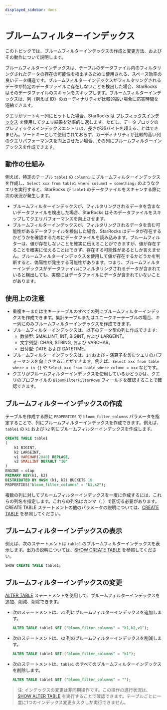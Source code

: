 ```yaml
---
displayed_sidebar: docs
---
```


# ブルームフィルターインデックス

このトピックでは、ブルームフィルターインデックスの作成と変更方法、およびその動作について説明します。

ブルームフィルターインデックスは、テーブルのデータファイル内のフィルタリングされたデータの存在の可能性を検出するために使用される、スペース効率の良いデータ構造です。ブルームフィルターインデックスがフィルタリングされるデータが特定のデータファイルに存在しないことを検出した場合、StarRocks はそのデータファイルのスキャンをスキップします。ブルームフィルターインデックスは、列（例えば ID）のカーディナリティが比較的高い場合に応答時間を短縮できます。

クエリがソートキー列にヒットした場合、StarRocks は [プレフィックスインデックス](../table_design/Sort_key.md) を使用してクエリ結果を効率的に返します。ただし、データブロックのプレフィックスインデックスエントリは、長さが36バイトを超えることはできません。ソートキーとして使用されておらず、カーディナリティが比較的高い列のクエリパフォーマンスを向上させたい場合、その列にブルームフィルターインデックスを作成できます。

## 動作の仕組み

例えば、特定のテーブル `table1` の `column1` にブルームフィルターインデックスを作成し、`Select xxx from table1 where column1 = something;` のようなクエリを実行すると、StarRocks が `table1` のデータファイルをスキャンする際に次の状況が発生します。

- ブルームフィルターインデックスが、フィルタリングされるデータを含まないデータファイルを検出した場合、StarRocks はそのデータファイルをスキップしてクエリパフォーマンスを向上させます。
- ブルームフィルターインデックスが、フィルタリングされるデータを含む可能性があるデータファイルを検出した場合、StarRocks はデータが存在するかどうかを確認するためにデータファイルを読み込みます。ブルームフィルターは、値が存在しないことを確実に伝えることができますが、値が存在することを確実に伝えることはできず、存在する可能性があるとしか言えません。ブルームフィルターインデックスを使用して値が存在するかどうかを判断すると、偽陽性が発生する可能性があります。つまり、ブルームフィルターインデックスがデータファイルにフィルタリングされるデータが含まれていると検出しても、実際にはデータファイルにデータが含まれていないことがあります。

## 使用上の注意

- 重複キーまたは主キーテーブルのすべての列にブルームフィルターインデックスを作成できます。集計テーブルまたはユニークキーテーブルの場合、キー列にのみブルームフィルターインデックスを作成できます。
- ブルームフィルターインデックスは、以下のデータ型の列に作成できます:
  - 数値型: SMALLINT, INT, BIGINT, および LARGEINT。
  - 文字列型: CHAR, STRING, および VARCHAR。
  - 日付型: DATE および DATETIME。
- ブルームフィルターインデックスは、`in` および `=` 演算子を含むクエリのパフォーマンスを向上させることができます。例えば、`Select xxx from table where x in {}` や `Select xxx from table where column = xxx` などです。
- クエリがブルームフィルターインデックスを使用しているかどうかは、クエリのプロファイルの `BloomFilterFilterRows` フィールドを確認することで確認できます。

## ブルームフィルターインデックスの作成

テーブルを作成する際に `PROPERTIES` で `bloom_filter_columns` パラメータを指定することで、列にブルームフィルターインデックスを作成できます。例えば、`table1` の `k1` および `k2` 列にブルームフィルターインデックスを作成します。

```SQL
CREATE TABLE table1
(
    k1 BIGINT,
    k2 LARGEINT,
    v1 VARCHAR(2048) REPLACE,
    v2 SMALLINT DEFAULT "10"
)
ENGINE = olap
PRIMARY KEY(k1, k2)
DISTRIBUTED BY HASH (k1, k2) BUCKETS 10
PROPERTIES("bloom_filter_columns" = "k1,k2");
```

複数の列に対してブルームフィルターインデックスを一度に作成するには、これらの列名を指定します。これらの列名はカンマ（`,`）で区切る必要があります。CREATE TABLE ステートメントの他のパラメータの説明については、[CREATE TABLE](../sql-reference/sql-statements/data-definition/CREATE_TABLE.md) を参照してください。

## ブルームフィルターインデックスの表示

例えば、次のステートメントは `table1` のブルームフィルターインデックスを表示します。出力の説明については、[SHOW CREATE TABLE](../sql-reference/sql-statements/data-manipulation/SHOW_CREATE_TABLE.md) を参照してください。

```SQL
SHOW CREATE TABLE table1;
```

## ブルームフィルターインデックスの変更

[ALTER TABLE](../sql-reference/sql-statements/data-definition/ALTER_TABLE.md) ステートメントを使用して、ブルームフィルターインデックスを追加、削減、削除できます。

- 次のステートメントは、`v1` 列にブルームフィルターインデックスを追加します。

    ```SQL
    ALTER TABLE table1 SET ("bloom_filter_columns" = "k1,k2,v1");
    ```

- 次のステートメントは、`k2` 列のブルームフィルターインデックスを削減します。

    ```SQL
    ALTER TABLE table1 SET ("bloom_filter_columns" = "k1");
    ```

- 次のステートメントは、`table1` のすべてのブルームフィルターインデックスを削除します。

    ```SQL
    ALTER TABLE table1 SET ("bloom_filter_columns" = "");
    ```

> 注: インデックスの変更は非同期操作です。この操作の進行状況は、[SHOW ALTER TABLE](../sql-reference/sql-statements/data-manipulation/SHOW_ALTER.md) を実行することで確認できます。テーブルごとに一度に1つのインデックス変更タスクしか実行できません。